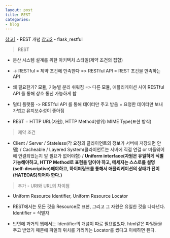 ```yaml
---
layout: post
title: REST
categories:
- blog
---
```



[참고1] - REST 개념 
[참고2] - flask_restful

[참고1]: https://jeong-pro.tistory.com/180
[참고2]: https://cholol.tistory.com/421


> REST
* 분산 시스템 설계를 위한 아키텍처 스타일(제약 조건의 집합)

* -> RESTful = 제약 조건에 만족한다  => RESTful API  = REST 조건을 만족하는 API

* 왜 필요한가? 모듈, 기능별 분리 쉬워짐 => 다른 모듈, 애플리케이션 사이 RESTful API 를 통해 상호 통신 가능하게 함

* 멀티 플랫폼 -> RESTful API 를 통해 데이터만 주고 받음 = 요청한 데이터만 보내 가볍고 유지보수성이 좋아짐

* REST = HTTP URL(자원), HTTP Method(행위) MIME Type(표현 방식) 


> 제약 조건
* Client / Server / Stateless(각 요청의 클라이언트의 정보가 서버에 저장되면 안됌) / Cacheable / Layered System(클라이언트는 서버에 직접 연걸 or 미들웨어에 연결되었는지 알 필요가 없어야함) / **Uniform interface(자원은 유일하게 식별가능해야하고, HTTP Method로 표현을 담아야 하고, 메세지는 스스로를 설명(self-descriptive)해야하고, 하이퍼링크를 통해서 애플리케이션의 상태가 전이(HATEOAS)되어야 한다.)** 

> 추가 - URI와 URL의 차이점
* Uniform Resource Identifier, Uniform Resource Locator
* REST에서는 모든 것을 Resource로 표현, 그리고 그 자원은 유일한 것을 나타낸다. Identifier = 식별자 

* 반면에 과거의 웹에서는 Identifier의 개념이 따로 필요없었다. html같은 파일들을 주고 받았기 때문에 파일의 위치를 가리키는 Locator를 썼다고 이해하면 된다.
